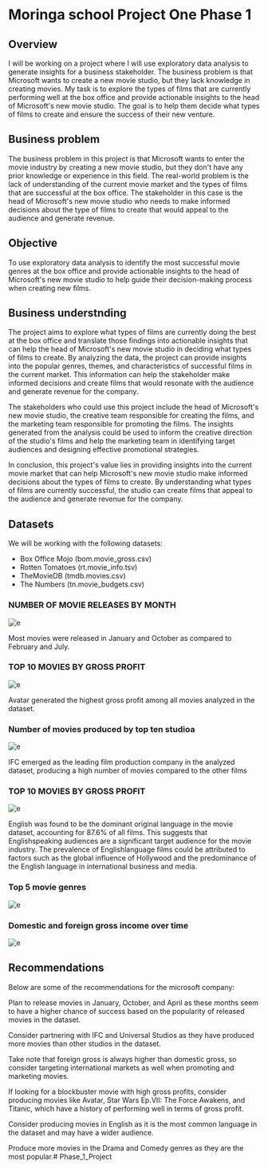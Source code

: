 # Moringa school Project One Phase 1


## Overview

I will be working on a project where I will use exploratory data analysis to generate insights for a business stakeholder. The business problem is that Microsoft wants to create a new movie studio, but they lack knowledge in creating movies. My task is to explore the types of films that are currently performing well at the box office and provide actionable insights to the head of Microsoft's new movie studio. The goal is to help them decide what types of films to create and ensure the success of their new venture.

## Business problem 
The business problem in this project is that Microsoft wants to enter the movie industry by creating a new movie studio, but they don't have any prior knowledge or experience in this field. The real-world problem is the lack of understanding of the current movie market and the types of films that are successful at the box office. The stakeholder in this case is the head of Microsoft's new movie studio who needs to make informed decisions about the type of films to create that would appeal to the audience and generate revenue.

## Objective
To use exploratory data analysis to identify the most successful movie genres at the box office and provide actionable insights to the head of Microsoft's new movie studio to help guide their decision-making process when creating new films.

## Business understnding
The project aims to explore what types of films are currently doing the best at the box office and translate those findings into actionable insights that can help the head of Microsoft's new movie studio in deciding what types of films to create. By analyzing the data, the project can provide insights into the popular genres, themes, and characteristics of successful films in the current market. This information can help the stakeholder make informed decisions and create films that would resonate with the audience and generate revenue for the company.

The stakeholders who could use this project include the head of Microsoft's new movie studio, the creative team responsible for creating the films, and the marketing team responsible for promoting the films. The insights generated from the analysis could be used to inform the creative direction of the studio's films and help the marketing team in identifying target audiences and designing effective promotional strategies.

In conclusion, this project's value lies in providing insights into the current movie market that can help Microsoft's new movie studio make informed decisions about the types of films to create. By understanding what types of films are currently successful, the studio can create films that appeal to the audience and generate revenue for the company.
## Datasets
We will be working with the following datasets:

* Box Office Mojo (bom.movie_gross.csv)
* Rotten Tomatoes (rt.movie_info.tsv)
* TheMovieDB (tmdb.movies.csv)
* The Numbers (tn.movie_budgets.csv)

### NUMBER OF MOVIE RELEASES BY MONTH
![e](1.PNG)

Most movies were released in January and October as compared to February and July.

### TOP 10 MOVIES BY GROSS PROFIT
![e](2.PNG)

Avatar generated the highest gross profit among all movies analyzed in the dataset.

### Number of movies produced by top ten studioa
![e](3.PNG)

IFC emerged as the leading film production company in the analyzed dataset, producing a high number of movies compared to the other films

### TOP 10 MOVIES BY GROSS PROFIT
![e](4.PNG)

English was found to be the dominant original language in the movie dataset, accounting for 87.6% of all films. This suggests that Englishspeaking audiences are a significant target audience for the movie industry. The prevalence of Englishlanguage films could be attributed to factors such as the global influence of Hollywood and the predominance of the English language in international business and media.

### Top 5 movie genres
![e](5.PNG)


### Domestic and foreign gross income over time
![e](6.PNG)



## Recommendations
Below are some of the recommendations for the microsoft company:

Plan to release movies in January, October, and April as these months seem to have a higher chance of success based on the popularity of released movies in the dataset.

Consider partnering with IFC and Universal Studios as they have produced more movies than other studios in the dataset.

Take note that foreign gross is always higher than domestic gross, so consider targeting international markets as well when promoting and marketing movies.

If looking for a blockbuster movie with high gross profits, consider producing movies like Avatar, Star Wars Ep.VII: The Force Awakens, and Titanic, which have a history of performing well in terms of gross profit.

Consider producing movies in English as it is the most common language in the dataset and may have a wider audience.

Produce more movies in the Drama and Comedy genres as they are the most popular.# Phase_1_Project
